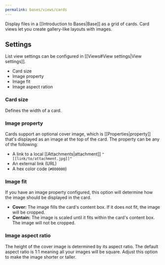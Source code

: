```yaml
---
permalink: bases/views/cards
---
```

Display files in a [[Introduction to Bases|Base]] as a grid of cards. Card views let you create gallery-like layouts with images.

## Settings

List view settings can be configured in [[Views#View settings|View settings]].

- Card size
- Image property
- Image fit
- Image aspect ration

### Card size

Defines the width of a card.

### Image property

Cards support an optional cover image, which is [[Properties|property]] that's displayed as an image at the top of the card. The property can be any of the following:

- A link to a local [[Attachments|attachment]] `"[[link/to/attachment.jpg]]"`
- An external link (URL)
- A hex color code (`#000000`)

### Image fit

If you have an image property configured, this option will determine how the image should be displayed in the card.

- **Cover:** The image fills the card's content box. If it does not fit, the image will be cropped.
- **Contain:** The image is scaled until it fits within the card's content box. The image will not be cropped.

### Image aspect ratio

The height of the cover image is determined by its aspect ratio. The default aspect ratio is 1:1 meaning all your images will be square. Adjust this option to make the image shorter or taller.
